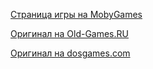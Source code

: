 [Страница игры на MobyGames](https://www.mobygames.com/game/498/blockout/)

[Оригинал на Old-Games.RU](https://www.old-games.ru/game/1549.html)

[Оригинал на dosgames.com](https://dosgames.com/game/blockout)

